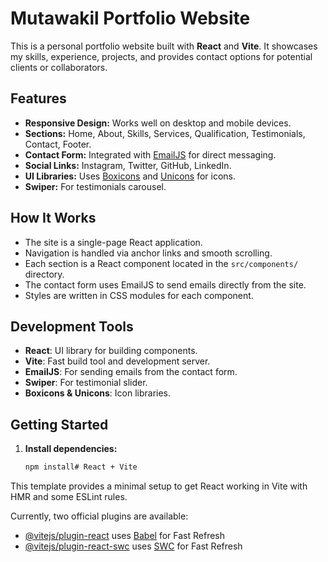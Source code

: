 # Mutawakil Portfolio Website

This is a personal portfolio website built with **React** and **Vite**. It showcases my skills, experience, projects, and provides contact options for potential clients or collaborators.

## Features

- **Responsive Design:** Works well on desktop and mobile devices.
- **Sections:** Home, About, Skills, Services, Qualification, Testimonials, Contact, Footer.
- **Contact Form:** Integrated with [EmailJS](https://www.emailjs.com/) for direct messaging.
- **Social Links:** Instagram, Twitter, GitHub, LinkedIn.
- **UI Libraries:** Uses [Boxicons](https://boxicons.com/) and [Unicons](https://iconscout.com/unicons) for icons.
- **Swiper:** For testimonials carousel.

## How It Works

- The site is a single-page React application.
- Navigation is handled via anchor links and smooth scrolling.
- Each section is a React component located in the `src/components/` directory.
- The contact form uses EmailJS to send emails directly from the site.
- Styles are written in CSS modules for each component.

## Development Tools

- **React**: UI library for building components.
- **Vite**: Fast build tool and development server.
- **EmailJS**: For sending emails from the contact form.
- **Swiper**: For testimonial slider.
- **Boxicons & Unicons**: Icon libraries.

## Getting Started

1. **Install dependencies:**
   ```sh
   npm install# React + Vite
   ```

This template provides a minimal setup to get React working in Vite with HMR and some ESLint rules.

Currently, two official plugins are available:

- [@vitejs/plugin-react](https://github.com/vitejs/vite-plugin-react/blob/main/packages/plugin-react/README.md) uses [Babel](https://babeljs.io/) for Fast Refresh
- [@vitejs/plugin-react-swc](https://github.com/vitejs/vite-plugin-react-swc) uses [SWC](https://swc.rs/) for Fast Refresh
